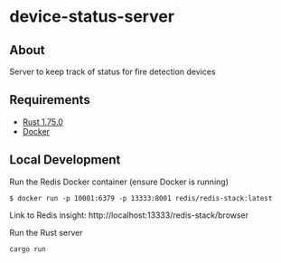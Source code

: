 # device-status-server

## About

Server to keep track of status for fire detection devices

## Requirements

- [Rust 1.75.0](https://www.rust-lang.org/tools/install)
- [Docker](https://docs.docker.com/)

## Local Development

Run the Redis Docker container (ensure Docker is running)

```shell
$ docker run -p 10001:6379 -p 13333:8001 redis/redis-stack:latest
```

Link to Redis insight: http://localhost:13333/redis-stack/browser

Run the Rust server

```shell
cargo run
```